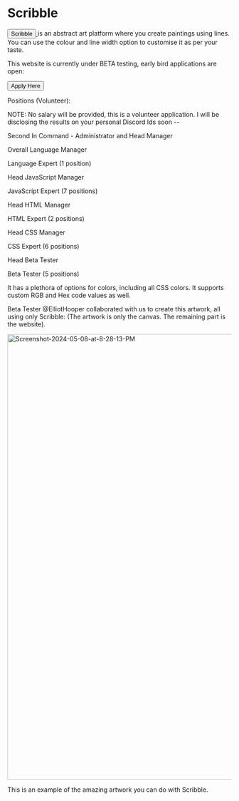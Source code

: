 # Scribble
<a href="https://Kaiboom1000.github.io/Scribble"> <button> Scribble </button> </a>  is an abstract art platform where you create paintings using lines. You can use the colour and line width option to customise it as per your taste.

This website is currently under BETA testing, early bird applications are open:

<a  href="https://forms.gle/xvvZo7xTAYn6jwvRA"> <button> Apply Here </button> </a>

Positions (Volunteer):

NOTE: No salary will be provided, this is a volunteer application. I will be disclosing the results on your personal Discord Ids soon --

Second In Command - Administrator and Head Manager

Overall Language Manager

Language Expert (1 position)

Head JavaScript Manager

JavaScript Expert (7 positions)

Head HTML Manager

HTML Expert (2 positions)

Head CSS Manager

CSS Expert (6 positions)

Head Beta Tester

Beta Tester (5 positions)



It has a plethora of options for colors, including all CSS colors. It supports custom RGB and Hex code values as well.

Beta Tester @ElliotHooper collaborated with us to create this artwork, all using only Scribble: (The artwork is only the canvas. The remaining part is the website).

<a href="https://ibb.co/1zFzH9V"><img src="https://i.ibb.co/1zFzH9V/Screenshot-2024-05-08-at-8-28-13-PM.png" alt="Screenshot-2024-05-08-at-8-28-13-PM" border="0" style="width:1000px; height:1000px"></a>

This is an example of the amazing artwork you can do with Scribble.

